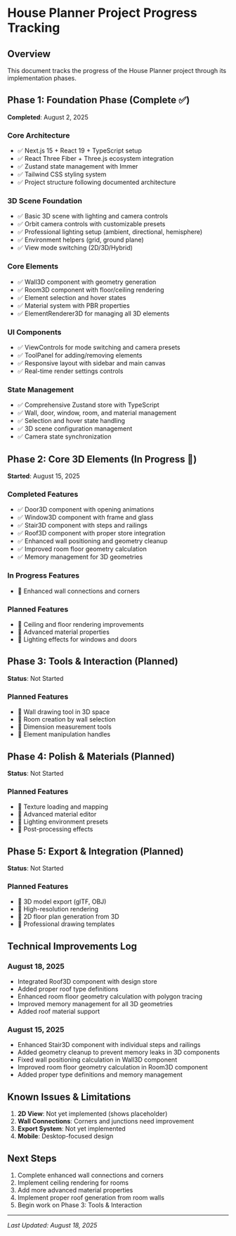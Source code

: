 # House Planner Project Progress Tracking

## Overview

This document tracks the progress of the House Planner project through its implementation phases.

## Phase 1: Foundation Phase (Complete ✅)

**Completed**: August 2, 2025

### Core Architecture

- ✅ Next.js 15 + React 19 + TypeScript setup
- ✅ React Three Fiber + Three.js ecosystem integration
- ✅ Zustand state management with Immer
- ✅ Tailwind CSS styling system
- ✅ Project structure following documented architecture

### 3D Scene Foundation

- ✅ Basic 3D scene with lighting and camera controls
- ✅ Orbit camera controls with customizable presets
- ✅ Professional lighting setup (ambient, directional, hemisphere)
- ✅ Environment helpers (grid, ground plane)
- ✅ View mode switching (2D/3D/Hybrid)

### Core Elements

- ✅ Wall3D component with geometry generation
- ✅ Room3D component with floor/ceiling rendering
- ✅ Element selection and hover states
- ✅ Material system with PBR properties
- ✅ ElementRenderer3D for managing all 3D elements

### UI Components

- ✅ ViewControls for mode switching and camera presets
- ✅ ToolPanel for adding/removing elements
- ✅ Responsive layout with sidebar and main canvas
- ✅ Real-time render settings controls

### State Management

- ✅ Comprehensive Zustand store with TypeScript
- ✅ Wall, door, window, room, and material management
- ✅ Selection and hover state handling
- ✅ 3D scene configuration management
- ✅ Camera state synchronization

## Phase 2: Core 3D Elements (In Progress 🚧)

**Started**: August 15, 2025

### Completed Features

- ✅ Door3D component with opening animations
- ✅ Window3D component with frame and glass
- ✅ Stair3D component with steps and railings
- ✅ Roof3D component with proper store integration
- ✅ Enhanced wall positioning and geometry cleanup
- ✅ Improved room floor geometry calculation
- ✅ Memory management for 3D geometries

### In Progress Features

- 🔧 Enhanced wall connections and corners

### Planned Features

- 🔧 Ceiling and floor rendering improvements
- 🔧 Advanced material properties
- 🔧 Lighting effects for windows and doors

## Phase 3: Tools & Interaction (Planned)

**Status**: Not Started

### Planned Features

- 📝 Wall drawing tool in 3D space
- 📝 Room creation by wall selection
- 📝 Dimension measurement tools
- 📝 Element manipulation handles

## Phase 4: Polish & Materials (Planned)

**Status**: Not Started

### Planned Features

- 📝 Texture loading and mapping
- 📝 Advanced material editor
- 📝 Lighting environment presets
- 📝 Post-processing effects

## Phase 5: Export & Integration (Planned)

**Status**: Not Started

### Planned Features

- 📝 3D model export (glTF, OBJ)
- 📝 High-resolution rendering
- 📝 2D floor plan generation from 3D
- 📝 Professional drawing templates

## Technical Improvements Log

### August 18, 2025

- Integrated Roof3D component with design store
- Added proper roof type definitions
- Enhanced room floor geometry calculation with polygon tracing
- Improved memory management for all 3D geometries
- Added roof material support

### August 15, 2025

- Enhanced Stair3D component with individual steps and railings
- Added geometry cleanup to prevent memory leaks in 3D components
- Fixed wall positioning calculation in Wall3D component
- Improved room floor geometry calculation in Room3D component
- Added proper type definitions and memory management

## Known Issues & Limitations

1. **2D View**: Not yet implemented (shows placeholder)
2. **Wall Connections**: Corners and junctions need improvement
3. **Export System**: Not yet implemented
4. **Mobile**: Desktop-focused design

## Next Steps

1. Complete enhanced wall connections and corners
2. Implement ceiling rendering for rooms
3. Add more advanced material properties
4. Implement proper roof generation from room walls
5. Begin work on Phase 3: Tools & Interaction

---

_Last Updated: August 18, 2025_
